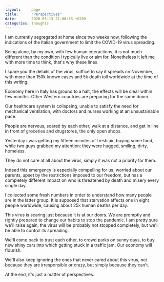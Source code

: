```yaml
---
layout:     page
title:      "Perspectives"
date:       2020-03-13 21:08:33 +0200
categories: thoughts
---
```


I am currently segregated at home since two weeks now, following the indications of the Italian government to limit the COVID-19 virus spreading.

Being alone, by my own, with few human interactions, it is not much different than the condition i typically live or aim for. Nonetheless it left me with more time to think, that's why these lines.

I spare you the details of the virus, suffice to say it spreads on November, with more than 150k known cases and 5k death toll worldwide at the time of this writing.

Economy here in Italy has ground to a halt, the effects will be clear within few months. Other Western countries are preparing for the same doom.

Our healthcare system is collapsing, unable to satisfy the need for mechanical ventilation, with doctors and nurses working at an unsustainable pace.

People are nervous, scared by each other, walk at a distance, and get in line in front of groceries and drugstores, the only open shops. 

Yesterday i was getting my fifteen minutes of fresh air, buying some food, while two guys grabbed my attention: they were hugged, smiling, dirty, homeless.

They do not care at all about the virus, simply it was not a priority for them.

Indeed this emergency is especially compelling for us, worried about our parents, upset by the restrictions imposed to our freedom, but has a completely different impact on who is threatened by death and misery every single day.

I collected some fresh numbers in order to understand how many people are in the latter group. It is supposed that starvation affects one in eight people worldwide, causing about 25k human deaths per day.

This virus is scaring just because it is at our doors. We are promptly and rightly prepared to change our habits to stop the pandemic. I am pretty sure we'll raise again, the virus will be probably not stopped completely, but we'll be able to control its spreading.

We'll come back to trust each other, to crowd parks on sunny days, to buy new shiny cars into which getting stuck in a traffic jam. Our economy will flourish. 

We'll also keep ignoring the ones that never cared about this virus, not because they are irresponsible or crazy, but simply because they can't.

At the end, it's just a matter of perspectives.
